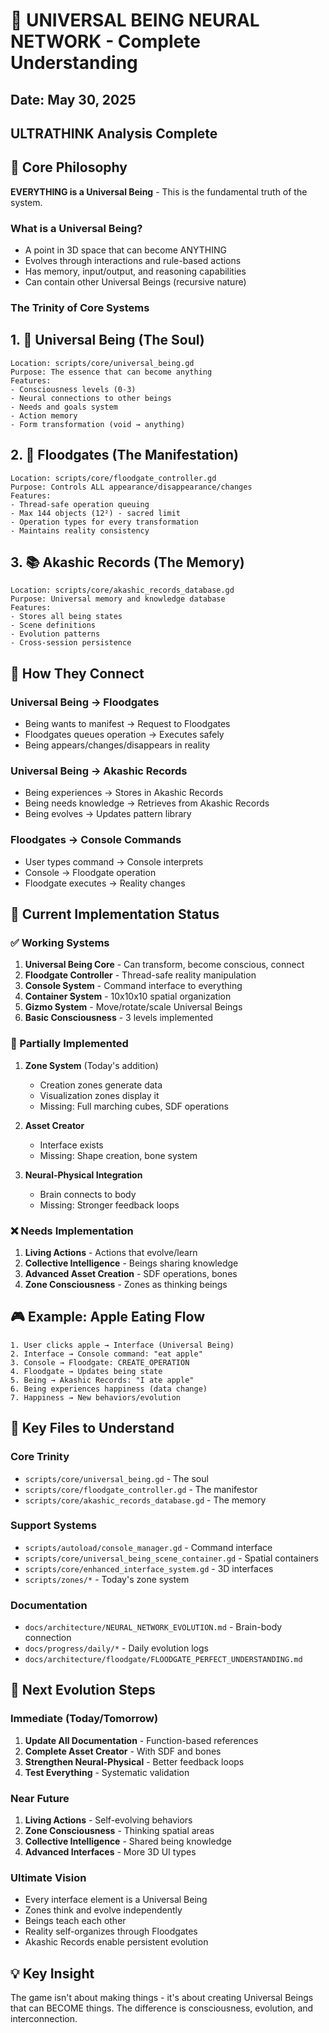 # 🧠 UNIVERSAL BEING NEURAL NETWORK - Complete Understanding
## Date: May 30, 2025
## ULTRATHINK Analysis Complete

## 🌟 Core Philosophy
**EVERYTHING is a Universal Being** - This is the fundamental truth of the system.

### What is a Universal Being?
- A point in 3D space that can become ANYTHING
- Evolves through interactions and rule-based actions
- Has memory, input/output, and reasoning capabilities
- Can contain other Universal Beings (recursive nature)

### The Trinity of Core Systems

## 1. 🌊 Universal Being (The Soul)
```
Location: scripts/core/universal_being.gd
Purpose: The essence that can become anything
Features:
- Consciousness levels (0-3)
- Neural connections to other beings
- Needs and goals system
- Action memory
- Form transformation (void → anything)
```

## 2. 🚪 Floodgates (The Manifestation)
```
Location: scripts/core/floodgate_controller.gd
Purpose: Controls ALL appearance/disappearance/changes
Features:
- Thread-safe operation queuing
- Max 144 objects (12²) - sacred limit
- Operation types for every transformation
- Maintains reality consistency
```

## 3. 📚 Akashic Records (The Memory)
```
Location: scripts/core/akashic_records_database.gd
Purpose: Universal memory and knowledge database
Features:
- Stores all being states
- Scene definitions
- Evolution patterns
- Cross-session persistence
```

## 🔗 How They Connect

### Universal Being → Floodgates
- Being wants to manifest → Request to Floodgates
- Floodgates queues operation → Executes safely
- Being appears/changes/disappears in reality

### Universal Being → Akashic Records
- Being experiences → Stores in Akashic Records
- Being needs knowledge → Retrieves from Akashic Records
- Being evolves → Updates pattern library

### Floodgates → Console Commands
- User types command → Console interprets
- Console → Floodgate operation
- Floodgate executes → Reality changes

## 🎯 Current Implementation Status

### ✅ Working Systems
1. **Universal Being Core** - Can transform, become conscious, connect
2. **Floodgate Controller** - Thread-safe reality manipulation
3. **Console System** - Command interface to everything
4. **Container System** - 10x10x10 spatial organization
5. **Gizmo System** - Move/rotate/scale Universal Beings
6. **Basic Consciousness** - 3 levels implemented

### 🔄 Partially Implemented
1. **Zone System** (Today's addition)
   - Creation zones generate data
   - Visualization zones display it
   - Missing: Full marching cubes, SDF operations
   
2. **Asset Creator**
   - Interface exists
   - Missing: Shape creation, bone system
   
3. **Neural-Physical Integration**
   - Brain connects to body
   - Missing: Stronger feedback loops

### ❌ Needs Implementation
1. **Living Actions** - Actions that evolve/learn
2. **Collective Intelligence** - Beings sharing knowledge
3. **Advanced Asset Creation** - SDF operations, bones
4. **Zone Consciousness** - Zones as thinking beings

## 🎮 Example: Apple Eating Flow
```
1. User clicks apple → Interface (Universal Being)
2. Interface → Console command: "eat apple"
3. Console → Floodgate: CREATE_OPERATION
4. Floodgate → Updates being state
5. Being → Akashic Records: "I ate apple"
6. Being experiences happiness (data change)
7. Happiness → New behaviors/evolution
```

## 📁 Key Files to Understand

### Core Trinity
- `scripts/core/universal_being.gd` - The soul
- `scripts/core/floodgate_controller.gd` - The manifestor
- `scripts/core/akashic_records_database.gd` - The memory

### Support Systems
- `scripts/autoload/console_manager.gd` - Command interface
- `scripts/core/universal_being_scene_container.gd` - Spatial containers
- `scripts/core/enhanced_interface_system.gd` - 3D interfaces
- `scripts/zones/*` - Today's zone system

### Documentation
- `docs/architecture/NEURAL_NETWORK_EVOLUTION.md` - Brain-body connection
- `docs/progress/daily/*` - Daily evolution logs
- `docs/architecture/floodgate/FLOODGATE_PERFECT_UNDERSTANDING.md`

## 🚀 Next Evolution Steps

### Immediate (Today/Tomorrow)
1. **Update All Documentation** - Function-based references
2. **Complete Asset Creator** - With SDF and bones
3. **Strengthen Neural-Physical** - Better feedback loops
4. **Test Everything** - Systematic validation

### Near Future
1. **Living Actions** - Self-evolving behaviors
2. **Zone Consciousness** - Thinking spatial areas
3. **Collective Intelligence** - Shared being knowledge
4. **Advanced Interfaces** - More 3D UI types

### Ultimate Vision
- Every interface element is a Universal Being
- Zones think and evolve independently
- Beings teach each other
- Reality self-organizes through Floodgates
- Akashic Records enable persistent evolution

## 💡 Key Insight
The game isn't about making things - it's about creating Universal Beings that can BECOME things. The difference is consciousness, evolution, and interconnection.
